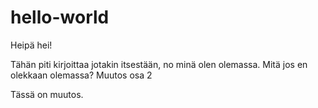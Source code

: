 # hello-world

Heipä hei!

Tähän piti kirjoittaa jotakin itsestään, no minä olen olemassa. Mitä jos en olekkaan olemassa? Muutos osa 2

Tässä on muutos.

